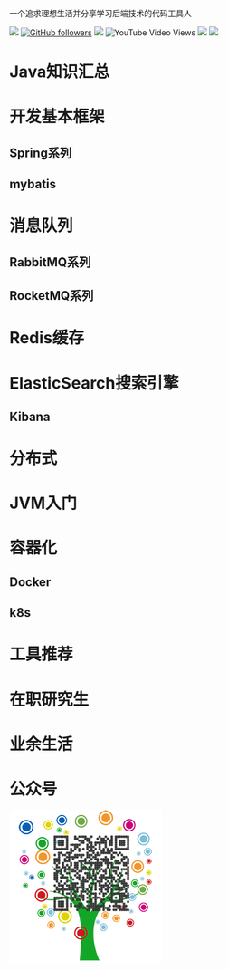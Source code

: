 一个追求理想生活并分享学习后端技术的代码工具人

[![](https://img.shields.io/github/stars/snowdreams1006/snowdreams1006.github.io.svg?style=social)](https://github.com/Hrel/FullStack)
[![GitHub followers](https://img.shields.io/github/followers/Trel?logoColor=success&style=social)](https://github.com/Hrel/FullStack)
[![](https://img.shields.io/badge/%E5%85%AC%E4%BC%97%E5%8F%B7-FullStackHrel-brightgreen)](#test)
![YouTube Video Views](https://img.shields.io/youtube/views/abBdk8bSPKU?style=social)
[![](https://img.shields.io/badge/csdn-Trel-orange)](https://mp.csdn.net/console/article)
[![](https://img.shields.io/badge/bilibili-%E5%93%94%E5%93%A9%E5%93%94%E5%93%A9(%E3%82%9C--%E3%82%9C)%E3%81%A4%E3%83%AD%E5%B9%B2%E6%9D%AF~-9cf)](https://space.bilibili.com/528793580)

# Java知识汇总

# 开发基本框架
## Spring系列
## mybatis

# 消息队列
## RabbitMQ系列
## RocketMQ系列

# Redis缓存

# ElasticSearch搜索引擎
## Kibana

# 分布式

# JVM入门

# 容器化
## Docker
## k8s

# 工具推荐

# 在职研究生

# 业余生活

# <a id="test">公众号</a>
![logo](https://github.com/Hrel/FullStack/blob/master/_media/WeChat.png ':size=WIDTHxHEIGHT')

